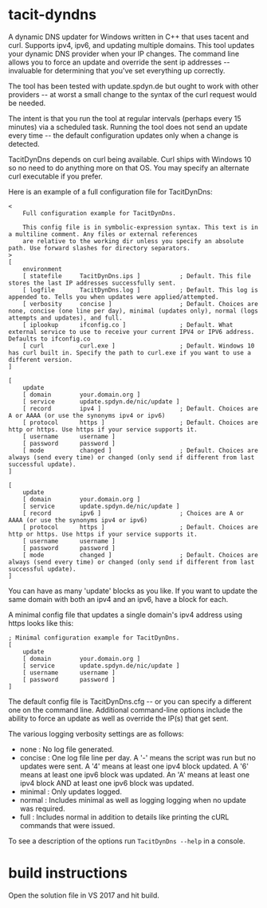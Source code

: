 # tacit-dyndns
A dynamic DNS updater for Windows written in C++ that uses tacent and curl. Supports ipv4, ipv6, and updating multiple domains. This tool updates your dynamic DNS provider when your IP changes. The command line allows you to force an update and override the sent ip addresses -- invaluable for determining that you've set everything up correctly.

The tool has been tested with update.spdyn.de but ought to work with other providers -- at worst a small change to the syntax of the curl request would be needed.

The intent is that you run the tool at regular intervals (perhaps every 15 minutes) via a scheduled task. Running the tool does not send an update every time -- the default configuration updates only when a change is detected.

TacitDynDns depends on curl being available. Curl ships with Windows 10 so no need to do anything more on that OS. You may specify an alternate curl executable if you prefer.

Here is an example of a full configuration file for TacitDynDns:

```
<
    Full configuration example for TacitDynDns.

    This config file is in symbolic-expression syntax. This text is in a multiline comment. Any files or external references
    are relative to the working dir unless you specify an absolute path. Use forward slashes for directory separators.
>
[
    environment
    [ statefile     TacitDynDns.ips ]           ; Default. This file stores the last IP addresses successfully sent.
    [ logfile       TacitDynDns.log ]           ; Default. This log is appended to. Tells you when updates were applied/attempted.
    [ verbosity     concise ]                   ; Default. Choices are none, concise (one line per day), minimal (updates only), normal (logs attempts and updates), and full.
    [ iplookup      ifconfig.co ]               ; Default. What external service to use to receive your current IPV4 or IPV6 address. Defaults to ifconfig.co
    [ curl          curl.exe ]                  ; Default. Windows 10 has curl built in. Specify the path to curl.exe if you want to use a different version.
]

[
    update
    [ domain        your.domain.org ]
    [ service       update.spdyn.de/nic/update ]
    [ record        ipv4 ]                      ; Default. Choices are A or AAAA (or use the synonyms ipv4 or ipv6)
    [ protocol      https ]                     ; Default. Choices are http or https. Use https if your service supports it.
    [ username      username ]
    [ password      password ]
    [ mode          changed ]                   ; Default. Choices are always (send every time) or changed (only send if different from last successful update).
]

[
    update
    [ domain        your.domain.org ]
    [ service       update.spdyn.de/nic/update ]
    [ record        ipv6 ]                      ; Choices are A or AAAA (or use the synonyms ipv4 or ipv6)
    [ protocol      https ]                     ; Default. Choices are http or https. Use https if your service supports it.
    [ username      username ]
    [ password      password ]
    [ mode          changed ]                   ; Default. Choices are always (send every time) or changed (only send if different from last successful update).
]
```

You can have as many 'update' blocks as you like. If you want to update the same domain with both an ipv4 and an ipv6, have a block for each.

A minimal config file that updates a single domain's ipv4 address using https looks like this:

```
; Minimal configuration example for TacitDynDns.
[
    update
    [ domain        your.domain.org ]
    [ service       update.spdyn.de/nic/update ]
    [ username      username ]
    [ password      password ]
]
```

The default config file is TacitDynDns.cfg -- or you can specify a different one on the command line. Additional command-line options include the ability to force an update as well as override the IP(s) that get sent.

The various logging verbosity settings are as follows:

* none : No log file generated.
* concise : One log file line per day. A '-' means the script was run but no updates were sent. A '4' means at least one ipv4 block updated. A '6' means at least one ipv6 block was updated. An 'A' means at least one ipv4 block AND at least one ipv6 block was updated.
* minimal : Only updates logged.
* normal : Includes minimal as well as logging logging when no update was required.
* full : Includes normal in addition to details like printing the cURL commands that were issued.

To see a description of the options run `TacitDynDns --help` in a console.

# build instructions

Open the solution file in VS 2017 and hit build.
